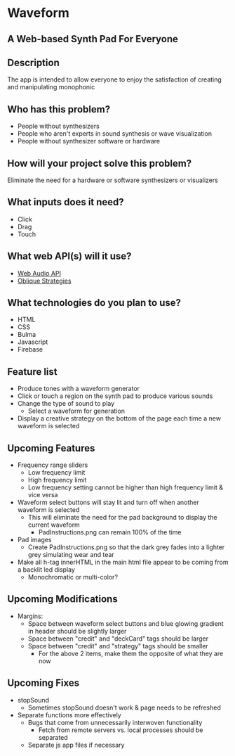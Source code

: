 # Waveform

## A Web-based Synth Pad For Everyone

## Description
The app is intended to allow everyone to enjoy the satisfaction of creating and manipulating monophonic 

## Who has this problem?
- People without synthesizers
- People who aren't experts in sound synthesis or wave visualization
- People without synthesizer software or hardware

## How will your project solve this problem?
Eliminate the need for a hardware or software synthesizers or visualizers

## What inputs does it need?
- Click
- Drag
- Touch

## What web API(s) will it use?
- [Web Audio API](http://blog.teamtreehouse.com/building-a-synthesizer-with-the-web-audio-api)
- [Oblique Strategies](http://brianeno.needsyourhelp.org/)

## What technologies do you plan to use?
- HTML
- CSS
- Bulma
- Javascript
- Firebase

## Feature list
- Produce tones with a waveform generator
- Click or touch a region on the synth pad to produce various sounds
- Change the type of sound to play
  - Select a waveform for generation
- Display a creative strategy on the bottom of the page each time a new waveform is selected

## Upcoming Features
- Frequency range sliders
  - Low frequency limit
  - High frequency limit
  - Low frequency setting cannot be higher than high frequency limit & vice versa
- Waveform select buttons will stay lit and turn off when another waveform is selected
  - This will eliminate the need for the pad background to display the current waveform
    - PadInstructions.png can remain 100% of the time
- Pad images
  - Create PadInstructions.png so that the dark grey fades into a lighter grey simulating wear and tear
- Make all h-tag innerHTML in the main html file appear to be coming from a backlit led display
  - Monochromatic or multi-color?

## Upcoming Modifications
- Margins:
  - Space between waveform select buttons and blue glowing gradient in header should be slightly larger
  - Space between "credit" and "deckCard" tags should be larger
  - Space between "credit" and "strategy" tags should be smaller
    - For the above 2 items, make them the opposite of what they are now

## Upcoming Fixes
- stopSound
  - Sometimes stopSound doesn't work & page needs to be refreshed
- Separate functions more effectively
  - Bugs that come from unnecessarily interwoven functionality
    - Fetch from remote servers vs. local processes should be separated
  - Separate js app files if necessary
